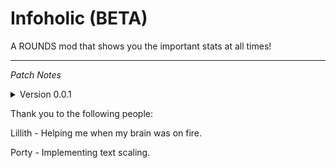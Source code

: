 # Infoholic (BETA)

 A ROUNDS mod that shows you the important stats at all times!

 ---

<i>Patch Notes</i>

<details>
<summary>Version 0.0.1</summary>
<br>

Released on <i>3/21/2022</i>


Initial Beta release.

---
</details>

Thank you to the following people:

Lillith - Helping me when my brain was on fire.

Porty - Implementing text scaling.